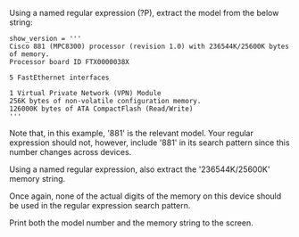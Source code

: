 Using a named regular expression (?P<name>), extract the model from the below string:

    show_version = '''
    Cisco 881 (MPC8300) processor (revision 1.0) with 236544K/25600K bytes of memory.
    Processor board ID FTX0000038X

    5 FastEthernet interfaces

    1 Virtual Private Network (VPN) Module
    256K bytes of non-volatile configuration memory.
    126000K bytes of ATA CompactFlash (Read/Write)
    '''

   Note that, in this example, '881' is the relevant model. Your regular expression should not, however, include '881' in its search pattern since this number changes across devices.

   Using a named regular expression, also extract the '236544K/25600K' memory string.

   Once again, none of the actual digits of the memory on this device should be used in the regular expression search pattern.

   Print both the model number and the memory string to the screen.